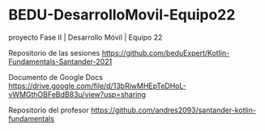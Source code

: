 # BEDU-DesarrolloMovil-Equipo22
proyecto Fase II | Desarrollo Móvil |  Equipo 22

Repositorio de las sesiones https://github.com/beduExpert/Kotlin-Fundamentals-Santander-2021

Documento de Google Docs https://drive.google.com/file/d/13bRiwMHEpTeDHoL-vWMGthOBFeBdB83u/view?usp=sharing

Repositorio del profesor https://github.com/andres2093/santander-kotlin-fundamentals
